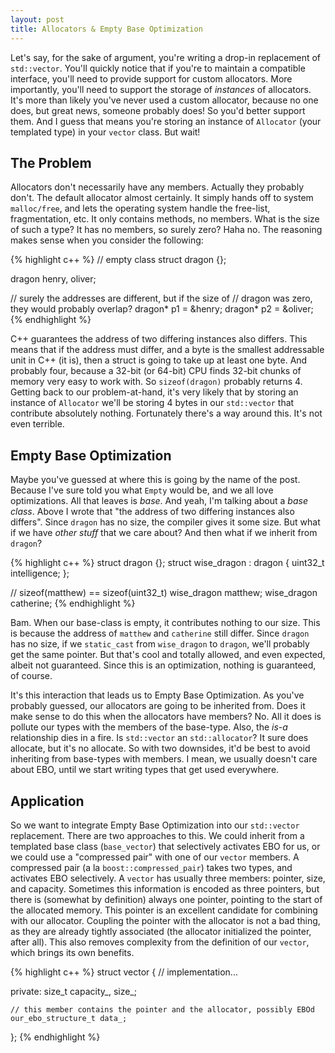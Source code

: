 ```yaml
---
layout: post
title: Allocators & Empty Base Optimization
---
```


Let's say, for the sake of argument, you're writing a drop-in replacement of `std::vector`. You'll quickly notice that if you're to maintain a compatible interface, you'll need to provide support for custom allocators. More importantly, you'll need to support the storage of *instances* of allocators. It's more than likely you've never used a custom allocator, because no one does, but great news, someone probably does! So you'd better support them. And I guess that means you're storing an instance of `Allocator` (your templated type) in your `vector` class. But wait!

## The Problem

Allocators don't necessarily have any members. Actually they probably don't. The default allocator almost certainly. It simply hands off to system `malloc/free`, and lets the operating system handle the free-list, fragmentation, etc. It only contains methods, no members. What is the size of such a type? It has no members, so surely zero? Haha no. The reasoning makes sense when you consider the following:

{% highlight c++ %}
// empty class
struct dragon {};

dragon henry, oliver;

// surely the addresses are different, but if the size of
// dragon was zero, they would probably overlap?
dragon* p1 = &henry;
dragon* p2 = &oliver;
{% endhighlight %}

C++ guarantees the address of two differing instances also differs. This means that if the address must differ, and a byte is the smallest addressable unit in C++ (it is), then a struct is going to take up at least one byte. And probably four, because a 32-bit (or 64-bit) CPU finds 32-bit chunks of memory very easy to work with. So `sizeof(dragon)` probably returns 4. Getting back to our problem-at-hand, it's very likely that by storing an instance of `Allocator` we'll be storing 4 bytes in our `std::vector` that contribute absolutely nothing. Fortunately there's a way around this. It's not even terrible.

## Empty Base Optimization

Maybe you've guessed at where this is going by the name of the post. Because I've sure told you what `Empty` would be, and we all love optimizations. All that leaves is *base*. And yeah, I'm talking about a *base class*. Above I wrote that "the address of two differing instances also differs". Since `dragon` has no size, the compiler gives it some size. But what if we have *other stuff* that we care about? And then what if we inherit from `dragon`?

{% highlight c++ %}
struct dragon {};
struct wise_dragon : dragon { uint32_t intelligence; };

// sizeof(matthew) == sizeof(uint32_t)
wise_dragon matthew;
wise_dragon catherine;
{% endhighlight %}

Bam. When our base-class is empty, it contributes nothing to our size. This is because the address of `matthew` and `catherine` still differ. Since `dragon` has no size, if we `static_cast` from `wise_dragon` to `dragon`, we'll probably get the same pointer. But that's cool and totally allowed, and even expected, albeit not guaranteed. Since this is an optimization, nothing is guaranteed, of course. 

It's this interaction that leads us to Empty Base Optimization. As you've probably guessed, our allocators are going to be inherited from. Does it make sense to do this when the allocators have members? No. All it does is pollute our types with the members of the base-type. Also, the *is-a* relationship dies in a fire. Is `std::vector` an `std::allocator`? It sure does allocate, but it's no allocate. So with two downsides, it'd be best to avoid inheriting from base-types with members. I mean, we usually doesn't care about EBO, until we start writing types that get used everywhere.

## Application

So we want to integrate Empty Base Optimization into our `std::vector` replacement. There are two approaches to this. We could inherit from a templated base class (`base_vector`) that selectively activates EBO for us, or we could use a "compressed pair" with one of our `vector` members. A compressed pair (a la `boost::compressed_pair`) takes two types, and activates EBO selectively. A `vector` has usually three members: pointer, size, and capacity. Sometimes this information is encoded as three pointers, but there is (somewhat by definition) always one pointer, pointing to the start of the allocated memory. This pointer is an excellent candidate for combining with our allocator. Coupling the pointer with the allocator is not a bad thing, as they are already tightly associated (the allocator initialized the pointer, after all). This also removes complexity from the definition of our `vector`, which brings its own benefits.


{% highlight c++ %}
struct vector
{
	// implementation...

private:
	size_t capacity_, size_;
	
	// this member contains the pointer and the allocator, possibly EBOd
	our_ebo_structure_t data_;
};
{% endhighlight %}
